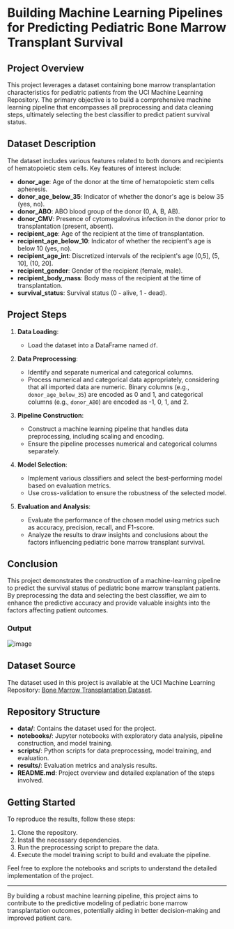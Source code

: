 # Building Machine Learning Pipelines for Predicting Pediatric Bone Marrow Transplant Survival

## Project Overview

This project leverages a dataset containing bone marrow transplantation characteristics for pediatric patients from the UCI Machine Learning Repository. The primary objective is to build a comprehensive machine learning pipeline that encompasses all preprocessing and data cleaning steps, ultimately selecting the best classifier to predict patient survival status.

## Dataset Description

The dataset includes various features related to both donors and recipients of hematopoietic stem cells. Key features of interest include:

- **donor_age**: Age of the donor at the time of hematopoietic stem cells apheresis.
- **donor_age_below_35**: Indicator of whether the donor's age is below 35 (yes, no).
- **donor_ABO**: ABO blood group of the donor (0, A, B, AB).
- **donor_CMV**: Presence of cytomegalovirus infection in the donor prior to transplantation (present, absent).
- **recipient_age**: Age of the recipient at the time of transplantation.
- **recipient_age_below_10**: Indicator of whether the recipient's age is below 10 (yes, no).
- **recipient_age_int**: Discretized intervals of the recipient's age (0,5], (5, 10], (10, 20].
- **recipient_gender**: Gender of the recipient (female, male).
- **recipient_body_mass**: Body mass of the recipient at the time of transplantation.
- **survival_status**: Survival status (0 - alive, 1 - dead).

## Project Steps

1. **Data Loading**:
   - Load the dataset into a DataFrame named `df`.

2. **Data Preprocessing**:
   - Identify and separate numerical and categorical columns.
   - Process numerical and categorical data appropriately, considering that all imported data are numeric. Binary columns (e.g., `donor_age_below_35`) are encoded as 0 and 1, and categorical columns (e.g., `donor_ABO`) are encoded as -1, 0, 1, and 2.

3. **Pipeline Construction**:
   - Construct a machine learning pipeline that handles data preprocessing, including scaling and encoding.
   - Ensure the pipeline processes numerical and categorical columns separately.

4. **Model Selection**:
   - Implement various classifiers and select the best-performing model based on evaluation metrics.
   - Use cross-validation to ensure the robustness of the selected model.

5. **Evaluation and Analysis**:
   - Evaluate the performance of the chosen model using metrics such as accuracy, precision, recall, and F1-score.
   - Analyze the results to draw insights and conclusions about the factors influencing pediatric bone marrow transplant survival.

## Conclusion

This project demonstrates the construction of a machine-learning pipeline to predict the survival status of pediatric bone marrow transplant patients. By preprocessing the data and selecting the best classifier, we aim to enhance the predictive accuracy and provide valuable insights into the factors affecting patient outcomes.
### Output
![image](https://github.com/user-attachments/assets/7da550bc-1220-4580-9395-1a4ee451adb3)


## Dataset Source

The dataset used in this project is available at the UCI Machine Learning Repository: [Bone Marrow Transplantation Dataset](https://archive.ics.uci.edu/ml/datasets/Bone+Marrow+Transplantation).

## Repository Structure

- **data/**: Contains the dataset used for the project.
- **notebooks/**: Jupyter notebooks with exploratory data analysis, pipeline construction, and model training.
- **scripts/**: Python scripts for data preprocessing, model training, and evaluation.
- **results/**: Evaluation metrics and analysis results.
- **README.md**: Project overview and detailed explanation of the steps involved.

## Getting Started

To reproduce the results, follow these steps:

1. Clone the repository.
2. Install the necessary dependencies.
3. Run the preprocessing script to prepare the data.
4. Execute the model training script to build and evaluate the pipeline.

Feel free to explore the notebooks and scripts to understand the detailed implementation of the project.

---

By building a robust machine learning pipeline, this project aims to contribute to the predictive modeling of pediatric bone marrow transplantation outcomes, potentially aiding in better decision-making and improved patient care.
